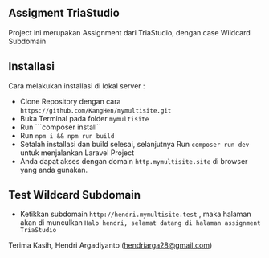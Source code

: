 ## Assigment TriaStudio

Project ini merupakan Assignment dari TriaStudio, dengan case Wildcard Subdomain

## Installasi

Cara melakukan installasi di lokal server :
- Clone Repository dengan cara ``` https://github.com/KangHen/mymultisite.git ```
- Buka Terminal pada folder ```mymultisite```
- Run ```composer install``
- Run ```npm i && npm run build```
- Setalah installasi dan build selesai, selanjutnya Run ```composer run dev``` untuk menjalankan Laravel Project
- Anda dapat akses dengan domain ```http.mymultisite.site``` di browser yang anda gunakan.

## Test Wildcard Subdomain
- Ketikkan subdomain ```http://hendri.mymultisite.test``` , maka halaman akan di munculkan ```Halo hendri, selamat datang di halaman assignment TriaStudio```

Terima Kasih, Hendri Argadiyanto (hendriarga28@gmail.com)
